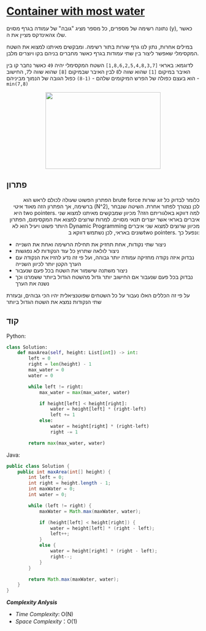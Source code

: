 # [Container with most water](https://leetcode.com/problems/container-with-most-water/)

נתונה רשימה של מספרים, כל מספר מציג "גובה" של עמודה בגרף מסוים (y), כאשר האינדקס מציין את הx שלו.

במילים אחרות, נתון לנו גרף שורות בתור רשימה. ומבקשים מאיתנו למצוא את השטח המקסימלי שאפשר ליצור בין שתי עמודות בגרף כאשר מחברים בניהם בקו ויוצרים מלבן.

לדוגמא: באראי `[1,8,6,2,5,4,8,3,7]` השטח המקסימלי יהיה `49` כאשר נחבר קו בין האיבר במיקום `[1]` שהוא שווה ל`8` לבין האיבר שבמיקום `[8]` שהוא שווה ל`7`, החישוב הוא בעצם כפולה של הפרש המיקומים שלהם - `(8-1)` כפול הגובה של הנמוך מביניהם - `min(7,8)`

<p align="middle">
  <img src="https://media.giphy.com/media/v1.Y2lkPTc5MGI3NjExN2gybHI2YXowYjAyaDlyazRxaHRkdWNrd2N3bmQ1d3FkOTh3cW9sbiZlcD12MV9pbnRlcm5hbF9naWZfYnlfaWQmY3Q9Zw/zij9unW3i7oLynaerZ/giphy.gif" width="300" height="200">
</p>

## פתרון

<p align="right">
  הפתרון הפשוט שעולה לכולם לראש הוא brute force כלומר לבדוק כל זוג שורות ברשימה, אך הפתרון הזה מאוד איטי (N^2), לכן נצטרך לפתור אחרת.
  השיטה שנבחר היא two pointers. למה דווקא באלגוריתם הזה? מכיוון שמבקשים מאיתנו למצוא שני איברים באראי אשר יוצרים תנאי מסויים. למרות שרוצים למצוא את המקסימום, הפתרון היותר פשוט ויעיל הוא לא Dynamic Programming מכיוון שרוצים למצוא שני איברים שונים באראי, לכן נשתמש דווקא בtwo pointers. ונפעל כך:
  
* ניצור שתי נקודות, אחת תחזיק את תחילת הרשימה ואחת את השנייה  
* ניצור לולאה שתרוץ כל עוד הנקודות לא נפגשות
* נבדוק איזה נקודה מחזיקה עמודה יותר גבוהה, ועל פי זה נדע להזיז את הנקודה עם הערך הקטן יותר לכיוון השנייה
* ניצור משתנה שישמור את השטח בכל פעם שנעבור
* נבדוק בכל פעם שנעבור אם החישוב יותר גדול מהשטח הגדול ביותר ששמרנו וכך נשנה את הערך

על פי זה הכללים האלו נעבור על כל השטחים שפוטנציאלית יהיו הכי גבוהים, ובעזרת שתי הנקודות נמצא את השטח הגדול ביותר
</p>

## קוד
Python:

```python
class Solution:
    def maxArea(self, height: List[int]) -> int:
        left = 0
        right = len(height) - 1
        max_water = 0
        water = 0

        while left != right:
            max_water = max(max_water, water)

            if height[left] < height[right]:
                water = height[left] * (right-left)
                left += 1
            else:
                water = height[right] * (right-left)
                right -= 1

        return max(max_water, water)
```

Java:

```java
public class Solution {
    public int maxArea(int[] height) {
        int left = 0;
        int right = height.length - 1;
        int maxWater = 0;
        int water = 0;

        while (left != right) {
            maxWater = Math.max(maxWater, water);

            if (height[left] < height[right]) {
                water = height[left] * (right - left);
                left++;
            }
            else {
                water = height[right] * (right - left);
                right--;
            }
        }

        return Math.max(maxWater, water);
    }
}
```

**_Complexity Anlysis_**

- _Time Complexity_: O(N)
- _Space Complexity_：O(1)
